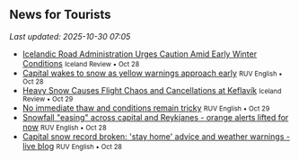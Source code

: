 ## News for Tourists

*Last updated: 2025-10-30 07:05*

- <a href="https://www.icelandreview.com/news/icelandic-road-administration-urges-caution-amid-early-winter-conditions/" target="_blank">Icelandic Road Administration Urges Caution Amid Early Winter Conditions</a> <small>Iceland Review • Oct 28</small>
- <a href="https://www.ruv.is/english/2025-10-28-capital-wakes-to-snow-as-yellow-warnings-approach-early-457302/" target="_blank">Capital wakes to snow as yellow warnings approach early</a> <small>RUV English • Oct 28</small>
- <a href="https://www.icelandreview.com/news/heavy-snow-causes-flight-chaos-and-cancellations-at-keflavik/" target="_blank">Heavy Snow Causes Flight Chaos and Cancellations at Keflavík</a> <small>Iceland Review • Oct 29</small>
- <a href="https://www.ruv.is/english/2025-10-29-no-immediate-thaw-and-conditions-remain-tricky-457524/" target="_blank">No immediate thaw and conditions remain tricky</a> <small>RUV English • Oct 29</small>
- <a href="https://www.ruv.is/english/2025-10-28-snowfall-easing-across-capital-and-reykjanes-orange-alerts-lifted-for-now-457482/" target="_blank">Snowfall &quot;easing&quot; across capital and Reykjanes - orange alerts lifted for now</a> <small>RUV English • Oct 28</small>
- <a href="https://www.ruv.is/english/2025-10-28-capital-snow-record-broken-stay-home-advice-and-weather-warnings-live-blog-457337/" target="_blank">Capital snow record broken: &#x27;stay home&#x27; advice and weather warnings - live blog</a> <small>RUV English • Oct 28</small>
